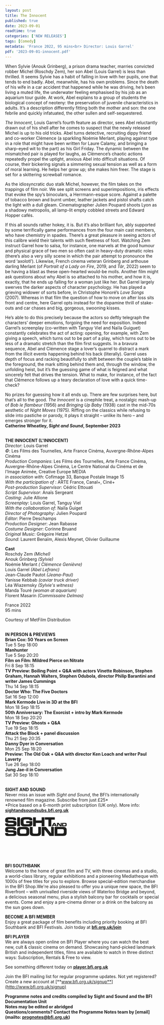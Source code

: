 ```yaml
---
layout: post
title: The Innocent
published: true
date: 2023-09-01
readtime: true
categories: ['NEW RELEASES']
tags: [Comedy]
metadata: 'France 2022, 95 mins<br> Director: Louis Garrel'
pdf: '2023-09-01-innocent.pdf'
---
```


When Sylvie (Anouk Grinberg), a prison drama teacher, marries convicted robber Michel (Roschdy Zem), her son Abel (Louis Garrel) is less than thrilled. It seems Sylvie has a habit of falling in love with her pupils, one that tends to end badly. Abel, meanwhile, has his own problems. Since the death of his wife in a car accident that happened while he was driving, he’s been living a muted life, the underwater feeling emphasised by his job as an aquarium tour guide. At work, Abel explains to a group of students the biological concept of neoteny: the preservation of juvenile characteristics in adults. It’s a description differently fitting both the mother and son: the one febrile and quickly infatuated, the other sullen and self-sequestered.

_The Innocent_, Louis Garrel’s fourth feature as director, sees Abel reluctantly drawn out of his shell after he comes to suspect that the newly released Michel is up to his old tricks. Abel turns detective, recruiting dippy friend and co-worker Clémence (a sparkling Noémie Merlant, playing against type in a role that might have been written for Laure Calamy, and bringing a sharp-eyed wit to the part) as his Girl Friday. The dynamic between the mismatched pair is played for laughs, as Clémence’s chaotic actions repeatedly propel the uptight, anxious Abel into difficult situations. Of course, their bickering signals a simmering sexual tension as well as a form of moral learning. He helps her grow up; she makes him freer. The stage is set for a skittering screwball romance.

As the idiosyncratic duo stalk Michel, however, the film takes on the trappings of film noir. We see split screens and superimpositions, iris effects that evoke the spy’s binoculars, a Herrmann-esque score. Against a palette of tobacco brown and burnt umber, leather jackets and pistol shafts catch the light with a dull gleam. Cinematographer Julien Poupard shoots Lyon as a shadowy metropolis, all lamp-lit empty cobbled streets and Edward Hopper cafés.

If this all sounds rather hokey, it is. But it’s also brilliant fun, ably supported by some terrifically game performances from the four main cast members, who have chemistry in spades. There’s a great pleasure in seeing actors of this calibre wield their talents with such fleetness of foot. Watching Zem instruct Garrel how to salsa, for instance, one marvels at the good humour and physical grace of two men so often cast in heavy-duty dramatic roles (there’s also a very silly scene in which the pair attempt to pronounce the word ‘axolotl’). Likewise, French cinema veteran Grinberg and arthouse darling Merlant (of _Portrait of a Lady on Fire_, 2019, and _Tár_, 2022) seem to be having a blast as these open-hearted would-be molls. Another film might ask questions about why Abel is so attached to his mother, and how it is, exactly, that he ends up falling for a woman just like her. But Garrel largely swerves the darker aspects of character psychology. He has played a grieving widower of sorts before, in Christophe Honoré’s _Love Songs_ (2007). Whereas in that film the question of how to move on after loss sits front and centre, here Garrel opts instead for the dopamine thrill of stake-outs and car chases and big, gorgeous, swooning kisses.

He’s able to do this precisely because the actors so deftly telegraph the characters’ deeper emotions, forgoing the need for exposition. Indeed Garrel’s screenplay (co-written with Tanguy Viel and Naïla Guiguet) constantly celebrates the act of acting: opening, for example, with Zem giving a speech, which turns out to be part of a play, which turns out to be less of a dramatic stretch than the film first suggests. In a bravura sequence, Abel and Clémence stage a lover’s quarrel to distract a mark from the illicit events happening behind his back (literally). Garrel uses depth of focus and racking beautifully to shift between the couple’s table in the foreground, the mark sitting behind them and, through the window, the unfolding heist, but it’s the guessing game of what is feigned and what sincerely felt that drives the tension. What to make, for instance, of the fact that Clémence follows up a teary declaration of love with a quick time-check?

No prizes for guessing how it all ends up. There are few surprises here, but that’s all to the good. _The Innocent_ is a cinephile treat, a nostalgic mash-up of _Bob le flambeur_ (1956) and _Bringing Up Baby_ (1938) cast in the mid-70s aesthetic of _Night Moves_ (1975). Riffing on the classics while refusing to slide into pastiche or parody, it plays it straight – unlike its hero – and emerges stronger for it.  
**Catherine Wheatley, _Sight and Sound_, September 2023**  
<br>

**THE INNOCENT (L'INNOCENT)**  
_Director_: Louis Garrel  
_©_: Les Films des Tournelles, Arte France Cinéma, Auvergne-Rhône-Alpes Cinéma  
_Production Companies_: Les Films des Tournelles, Arte France Cinéma, Auvergne-Rhône-Alpes Cinéma, Le Centre National du Cinéma et de l'Image Animée, Creative Europe MEDIA  
_in association with_: Cofimage 33, Banque Postale Image 15  
_With the participation of_ : ARTE France, Canal+, Ciné+  
_Post-production Supervisor_: Cédric Ettouati  
_Script Supervisor_: Anaïs Sergeant  
_Casting_: Julie Allione  
_Screenplay_: Louis Garrel, Tanguy Viel  
_With the collaboration of_: Naïla Guiget  
_Director of Photography_: Julien Poupard  
_Editor_: Pierre Deschamps  
_Production Designer_: Jean Rabasse  
_Costume Designer_: Corinne Bruand  
_Original Music_: Grégoire Hetzel  
_Sound_: Laurent Benaïm, Alexis Meynet, Olivier Guillaume  

**Cast**   
Roschdy Zem _(Michel)_  
Anouk Grinberg _(Sylvie)_  
Noémie Merlant _( Clémence Genièvre)_  
Louis Garrel _(Abel Lefranc)_  
Jean-Claude Pautot _(Jeana-Paul)_  
Yanisse Kebbab _(caviar truck driver)_  
Léa Wiazemsky _(Sylvie's witness)_  
Manda Touré _(woman at aquarium)_  
Florent Masarin _(Commissaire Delmas)_  

France 2022  
95 mins  

Courtesy of MetFilm Distribution  
<BR>

**IN PERSON & PREVIEWS**  
**Brian Cox: 50 Years on Screen**  
Tue 5 Sep 18:00  
**Manhunter**  
Tue 5 Sep 20:20  
**Film on Film: Mildred Pierce on Nitrate**  
Fri 8 Sep 18:15  
**TV Preview: Boiling Point + Q&A with actors Vinette Robinson, Stephen Graham, Hannah Walters, Stephen Odubola, director Philip Barantini and writer James Cummings**  
Thu 14 Sep 18:15  
**Doctor Who: The Five Doctors**  
Sat 16 Sep 12:00  
**Mark Kermode Live in 3D at the BFI**  
Mon 18 Sep 18:15  
**50th Anniversary: The Exorcist + intro by Mark Kermode**  
Mon 18 Sep 20:20  
**TV Preview: Ghosts + Q&A**  
Tue 19 Sep 18:15  
**Attack the Block + panel discussion**  
Thu 21 Sep 20:35  
**Danny Dyer in Conversation**  
Mon 25 Sep 18:20  
**Preview: The Old Oak + Q&A with director Ken Loach and writer Paul Laverty**  
Tue 26 Sep 18:00  
**Jung Jae-il in Conversation**  
Sat 30 Sep 18:10  
<br>

**SIGHT AND SOUND**<br>
Never miss an issue with _Sight and Sound_, the BFI’s internationally renowned film magazine. Subscribe from just £25*<br>
*Price based on a 6-month print subscription (UK only). More info: [**sightandsoundsubs.bfi.org.uk**](https://sightandsoundsubs.bfi.org.uk/subscribe)

<img style="float: left;" src="/img/sight-and-sound.jpg" width="40%" height="40%"><br><br><br><br><br><br><br><br>

**BFI SOUTHBANK**  
Welcome to the home of great film and TV, with three cinemas and a studio, a world-class library, regular exhibitions and a pioneering Mediatheque with 1000s of free titles for you to explore. Browse special-edition merchandise in the BFI Shop.We&#39;re also pleased to offer you a unique new space, the BFI Riverfront – with unrivalled riverside views of Waterloo Bridge and beyond, a delicious seasonal menu, plus a stylish balcony bar for cocktails or special events. Come and enjoy a pre-cinema dinner or a drink on the balcony as the sun goes down.  

**BECOME A BFI MEMBER**  
Enjoy a great package of film benefits including priority booking at BFI Southbank and BFI Festivals. Join today at [**bfi.org.uk/join**](http://www.bfi.org.uk/join)  

**BFI PLAYER**  
 We are always open online on BFI Player where you can watch the best new, cult &amp; classic cinema on demand. Showcasing hand-picked landmark British and independent titles, films are available to watch in three distinct ways: Subscription, Rentals &amp; Free to view.  

See something different today on [**player.bfi.org.uk**](https://player.bfi.org.uk)  

Join the BFI mailing list for regular programme updates. Not yet registered? Create a new account at [**www.bfi.org.uk/signup**](http://www.bfi.org.uk/signup)

**Programme notes and credits compiled by Sight and Sound and the BFI Documentation Unit  
Notes may be edited or abridged  
Questions/comments? Contact the Programme Notes team by [email](mailto: prognotes@bfi.org.uk)**
<!--stackedit_data:
eyJoaXN0b3J5IjpbMTA4MDc3OTAwMCwtMjA1ODA3OTg1MSw3Mz
A5OTgxMTZdfQ==
-->
